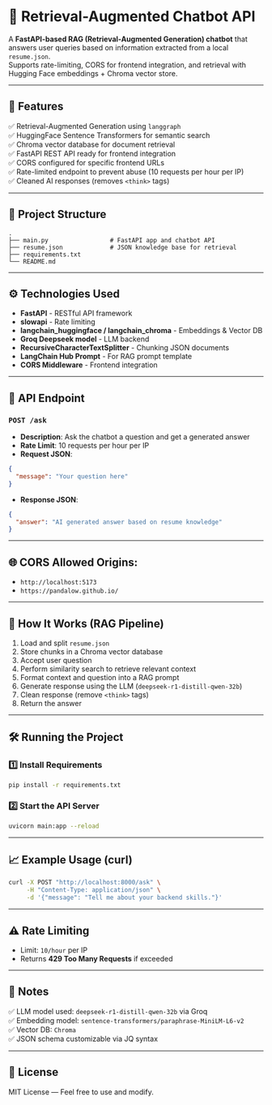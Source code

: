 # 📄 Retrieval-Augmented Chatbot API

A **FastAPI-based RAG (Retrieval-Augmented Generation) chatbot** that answers user queries based on information extracted from a local `resume.json`.  
Supports rate-limiting, CORS for frontend integration, and retrieval with Hugging Face embeddings + Chroma vector store.

---

## 🚀 Features
✅ Retrieval-Augmented Generation using `langgraph`  
✅ HuggingFace Sentence Transformers for semantic search  
✅ Chroma vector database for document retrieval  
✅ FastAPI REST API ready for frontend integration  
✅ CORS configured for specific frontend URLs  
✅ Rate-limited endpoint to prevent abuse (10 requests per hour per IP)  
✅ Cleaned AI responses (removes `<think>` tags)

---

## 📂 Project Structure
```
.
├── main.py                 # FastAPI app and chatbot API
├── resume.json             # JSON knowledge base for retrieval
├── requirements.txt
└── README.md
```

---

## ⚙️ Technologies Used
- **FastAPI** - RESTful API framework
- **slowapi** - Rate limiting
- **langchain_huggingface / langchain_chroma** - Embeddings & Vector DB
- **Groq Deepseek model** - LLM backend
- **RecursiveCharacterTextSplitter** - Chunking JSON documents
- **LangChain Hub Prompt** - For RAG prompt template
- **CORS Middleware** - Frontend integration

---

## 🔑 API Endpoint

### `POST /ask`
- **Description**: Ask the chatbot a question and get a generated answer
- **Rate Limit**: 10 requests per hour per IP
- **Request JSON**:
```json
{
  "message": "Your question here"
}
```
- **Response JSON**:
```json
{
  "answer": "AI generated answer based on resume knowledge"
}
```

---

## 🌐 CORS Allowed Origins:
- `http://localhost:5173`
- `https://pandalow.github.io/`

---

## 📖 How It Works (RAG Pipeline)
1. Load and split `resume.json`
2. Store chunks in a Chroma vector database
3. Accept user question
4. Perform similarity search to retrieve relevant context
5. Format context and question into a RAG prompt
6. Generate response using the LLM (`deepseek-r1-distill-qwen-32b`)
7. Clean response (remove `<think>` tags)
8. Return the answer

---

## 🛠 Running the Project

### 1️⃣ Install Requirements
```bash
pip install -r requirements.txt
```

### 2️⃣ Start the API Server
```bash
uvicorn main:app --reload
```

---

## 📈 Example Usage (curl)
```bash
curl -X POST "http://localhost:8000/ask" \
     -H "Content-Type: application/json" \
     -d '{"message": "Tell me about your backend skills."}'
```

---

## ⚠️ Rate Limiting
- Limit: `10/hour` per IP
- Returns **429 Too Many Requests** if exceeded

---

## 📜 Notes
✅ LLM model used: `deepseek-r1-distill-qwen-32b` via Groq  
✅ Embedding model: `sentence-transformers/paraphrase-MiniLM-L6-v2`  
✅ Vector DB: `Chroma`  
✅ JSON schema customizable via JQ syntax

---

## 🤝 License
MIT License — Feel free to use and modify.
